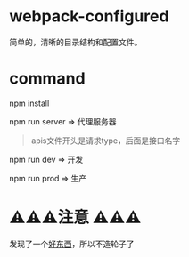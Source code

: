 # webpack-configured
简单的，清晰的目录结构和配置文件。

# command
npm install

npm run server => 代理服务器
> apis文件开头是请求type，后面是接口名字

npm run dev => 开发

npm run prod => 生产


#  ⚠️⚠️⚠️注意 ⚠️⚠️⚠️
发现了一个[好东西](https://github.com/erikras/react-redux-universal-hot-example)，所以不造轮子了 
